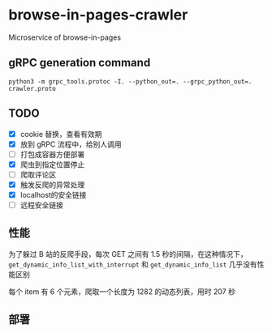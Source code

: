 # browse-in-pages-crawler
Microservice of browse-in-pages

## gRPC generation command
```commandline
python3 -m grpc_tools.protoc -I. --python_out=. --grpc_python_out=. crawler.proto
```

## TODO
- [x] cookie 替换，查看有效期
- [x] 放到 gRPC 流程中，给别人调用
- [ ] 打包成容器方便部署
- [x] 爬虫到指定位置停止
- [ ] 爬取评论区
- [x] 触发反爬的异常处理
- [x] localhost的安全链接
- [ ] 远程安全链接

## 性能
为了躲过 B 站的反爬手段，每次 GET 之间有 1.5 秒的间隔，在这种情况下，`get_dynamic_info_list_with_interrupt` 和 `get_dynamic_info_list` 几乎没有性能区别

每个 item 有 6 个元素，爬取一个长度为 1282 的动态列表，用时 207 秒

## 部署
